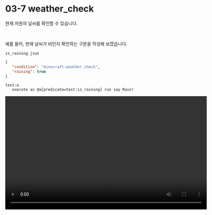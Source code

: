 # 03-7 weather_check

현재 차원의 날씨를 확인할 수 있습니다.

<br/>

예를 들어, 현재 날씨가 비인지 확인하는 구문을 작성해 보겠습니다.

`is_raining.json`
```json
{
   "condition": "minecraft:weather_check",
   "raining": true
}
```

```mcfunction
test:a
   execute as @a[predicate=test:is_raining] run say Rain!
```

   <video width="640" height="360" controls>
      <source src="assets/vid/03-7/is_raining.mp4" type="video/mp4">
   </video>